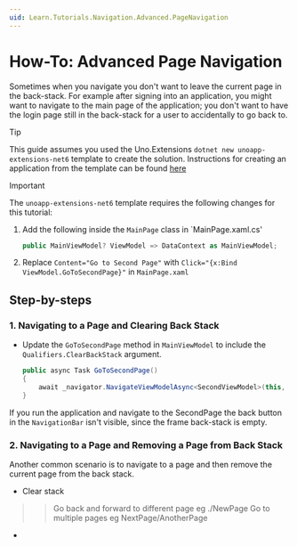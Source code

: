 ```yaml
---
uid: Learn.Tutorials.Navigation.Advanced.PageNavigation
---
```

# How-To: Advanced Page Navigation

Sometimes when you navigate you don't want to leave the current page in the back-stack. For example after signing into an application, you might want to navigate to the main page of the application; you don't want to have the login page still in the back-stack for a user to accidentally to go back to. 

> [!TIP]
> This guide assumes you used the Uno.Extensions `dotnet new unoapp-extensions-net6` template to create the solution. Instructions for creating an application from the template can be found [here](../Extensions/GettingStarted/UsingUnoExtensions.md)

> [!IMPORTANT]
> The `unoapp-extensions-net6` template requires the following changes for this tutorial:
1. Add the following inside the `MainPage` class in `MainPage.xaml.cs' 
    ```csharp
    public MainViewModel? ViewModel => DataContext as MainViewModel;
    ```
    
2. Replace `Content="Go to Second Page"` with `Click="{x:Bind ViewModel.GoToSecondPage}"` in `MainPage.xaml`

## Step-by-steps


### 1. Navigating to a Page and Clearing Back Stack

- Update the `GoToSecondPage` method in `MainViewModel` to include the `Qualifiers.ClearBackStack` argument.
    ```csharp
    public async Task GoToSecondPage()
    {
    	await _navigator.NavigateViewModelAsync<SecondViewModel>(this, qualifier: Qualifiers.ClearBackStack);
    }
    ```

If you run the application and navigate to the SecondPage the back button in the `NavigationBar` isn't visible, since the frame back-stack is empty.

### 2. Navigating to a Page and Removing a Page from Back Stack

Another common scenario is to navigate to a page and then remove the current page from the back stack.



- Clear stack



>> Go back and forward to different page eg ./NewPage
>> Go to multiple pages eg NextPage/AnotherPage





- 